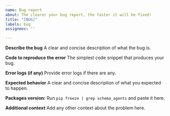 ```yaml
---
name: Bug report
about: The clearer your bug report, the faster it will be fixed!
title: "[BUG]"
labels: bug
assignees: ''

---
```


**Describe the bug**
A clear and concise description of what the bug is.

**Code to reproduce the error**
The simplest code snippet that produces your bug.

**Error logs (if any)**
Provide error logs if there are any.

**Expected behavior**
A clear and concise description of what you expected to happen.

**Packages version:**
Run `pip freeze | grep schema_agents` and paste it here.

**Additional context**
Add any other context about the problem here.
